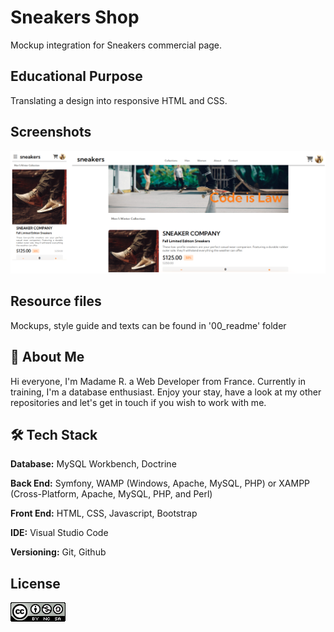 
# Sneakers Shop

Mockup integration for Sneakers commercial page. 



## Educational Purpose

Translating a design into responsive HTML and CSS.



## Screenshots


![App Screenshot](./00_readme/screenshot_01.png)



## Resource files

Mockups, style guide and texts can be found in '00_readme' folder


## 🍞 About Me
Hi everyone, I'm Madame R. a Web Developer from France. 
Currently in training, I'm a database enthusiast.
Enjoy your stay, have a look at my other repositories and let's get in touch if you wish to work with me.


## 🛠️ Tech Stack

**Database:** MySQL Workbench, Doctrine

**Back End:** Symfony, WAMP (Windows, Apache, MySQL, PHP) or XAMPP (Cross-Platform, Apache, MySQL, PHP, and Perl)

**Front End:** HTML, CSS, Javascript, Bootstrap

**IDE:** Visual Studio Code

**Versioning:** Git, Github




## License


![CREATIVE COMMONS](./00_readme/badge_cc.png)

